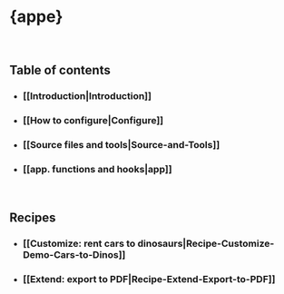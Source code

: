 
# {appe}

 

## Table of contents

* ### [[Introduction|Introduction]]
* ### [[How to configure|Configure]]
* ### [[Source files and tools|Source-and-Tools]]
* ### [[app. functions and hooks|app]]

 

## Recipes

* ### [[Customize: rent cars to dinosaurs|Recipe-Customize-Demo-Cars-to-Dinos]]
* ### [[Extend: export to PDF|Recipe-Extend-Export-to-PDF]]

